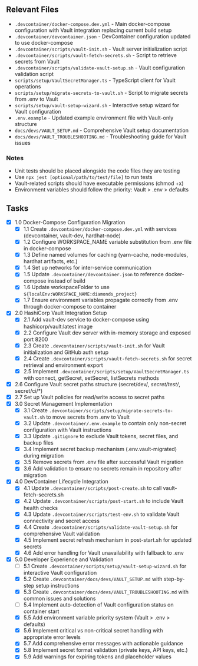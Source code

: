 ## Relevant Files

- `.devcontainer/docker-compose.dev.yml` - Main docker-compose configuration with Vault integration replacing current build setup
- `.devcontainer/devcontainer.json` - DevContainer configuration updated to use docker-compose
- `.devcontainer/scripts/vault-init.sh` - Vault server initialization script
- `.devcontainer/scripts/vault-fetch-secrets.sh` - Script to retrieve secrets from Vault
- `.devcontainer/scripts/validate-vault-setup.sh` - Vault configuration validation script
- `scripts/setup/VaultSecretManager.ts` - TypeScript client for Vault operations
- `scripts/setup/migrate-secrets-to-vault.sh` - Script to migrate secrets from .env to Vault
- `scripts/setup/vault-setup-wizard.sh` - Interactive setup wizard for Vault configuration
- `.env.example` - Updated example environment file with Vault-only structure
- `docs/devs/VAULT_SETUP.md` - Comprehensive Vault setup documentation
- `docs/devs/VAULT_TROUBLESHOOTING.md` - Troubleshooting guide for Vault issues

### Notes

- Unit tests should be placed alongside the code files they are testing
- Use `npx jest [optional/path/to/test/file]` to run tests
- Vault-related scripts should have executable permissions (chmod +x)
- Environment variables should follow the priority: Vault > .env > defaults

## Tasks

- [x] 1.0 Docker-Compose Configuration Migration
  - [x] 1.1 Create `.devcontainer/docker-compose.dev.yml` with services (devcontainer, vault-dev, hardhat-node)
  - [x] 1.2 Configure WORKSPACE_NAME variable substitution from .env file in docker-compose
  - [x] 1.3 Define named volumes for caching (yarn-cache, node-modules, hardhat artifacts, etc.)
  - [x] 1.4 Set up networks for inter-service communication
  - [x] 1.5 Update `.devcontainer/devcontainer.json` to reference docker-compose instead of build
  - [x] 1.6 Update workspaceFolder to use `${localEnv:WORKSPACE_NAME:diamonds_project}`
  - [x] 1.7 Ensure environment variables propagate correctly from .env through docker-compose to container
- [x] 2.0 HashiCorp Vault Integration Setup
  - [x] 2.1 Add vault-dev service to docker-compose using hashicorp/vault:latest image
  - [x] 2.2 Configure Vault dev server with in-memory storage and exposed port 8200
  - [x] 2.3 Create `.devcontainer/scripts/vault-init.sh` for Vault initialization and GitHub auth setup
  - [x] 2.4 Create `.devcontainer/scripts/vault-fetch-secrets.sh` for secret retrieval and environment export
  - [x] 2.5 Implement `.devcontainer/scripts/setup/VaultSecretManager.ts` with connect, getSecret, setSecret, listSecrets methods
- [x] 2.6 Configure Vault secret paths structure (secret/dev/*, secret/test/*, secret/ci/*)
- [x] 2.7 Set up Vault policies for read/write access to secret paths
- [x] 3.0 Secret Management Implementation
  - [x] 3.1 Create `.devcontainer/scripts/setup/migrate-secrets-to-vault.sh` to move secrets from .env to Vault
  - [x] 3.2 Update `.devcontainer/.env.example` to contain only non-secret configuration with Vault instructions
  - [x] 3.3 Update `.gitignore` to exclude Vault tokens, secret files, and backup files
  - [x] 3.4 Implement secret backup mechanism (.env.vault-migrated) during migration
  - [x] 3.5 Remove secrets from .env file after successful Vault migration
  - [x] 3.6 Add validation to ensure no secrets remain in repository after migration
- [x] 4.0 DevContainer Lifecycle Integration
  - [x] 4.1 Update `.devcontainer/scripts/post-create.sh` to call vault-fetch-secrets.sh
  - [x] 4.2 Update `.devcontainer/scripts/post-start.sh` to include Vault health checks
  - [x] 4.3 Update `.devcontainer/scripts/test-env.sh` to validate Vault connectivity and secret access
  - [x] 4.4 Create `.devcontainer/scripts/validate-vault-setup.sh` for comprehensive Vault validation
  - [x] 4.5 Implement secret refresh mechanism in post-start.sh for updated secrets
  - [x] 4.6 Add error handling for Vault unavailability with fallback to .env
- [x] 5.0 Developer Experience and Validation
  - [ ] 5.1 Create `.devcontainer/scripts/setup/vault-setup-wizard.sh` for interactive Vault configuration
  - [x] 5.2 Create `.devcontainer/docs/devs/VAULT_SETUP.md` with step-by-step setup instructions
  - [x] 5.3 Create `.devcontainer/docs/devs/VAULT_TROUBLESHOOTING.md` with common issues and solutions
  - [ ] 5.4 Implement auto-detection of Vault configuration status on container start
  - [x] 5.5 Add environment variable priority system (Vault > .env > defaults)
  - [x] 5.6 Implement critical vs non-critical secret handling with appropriate error levels
  - [x] 5.7 Add comprehensive error messages with actionable guidance
  - [x] 5.8 Implement secret format validation (private keys, API keys, etc.)
  - [x] 5.9 Add warnings for expiring tokens and placeholder values